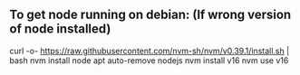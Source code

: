 ## To get node running on debian: (If wrong version of node installed)

curl -o- https://raw.githubusercontent.com/nvm-sh/nvm/v0.39.1/install.sh | bash
nvm install node
apt auto-remove nodejs
nvm install v16
nvm use v16